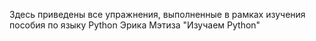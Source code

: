 Здесь приведены все упражнения, выполненные в рамках изучения пособия по языку Python Эрика Мэтиза "Изучаем Python"
